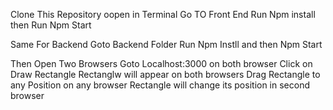 Clone This Repository 
oopen in Terminal 
Go TO Front End 
Run Npm install 
then Run Npm Start


Same For Backend
Goto Backend Folder
Run Npm Instll
and then Npm Start



Then Open Two Browsers 
Goto Localhost:3000
on both browser
Click on Draw Rectangle
Rectanglw will appear on both browsers
Drag Rectangle to any Position on any browser
Rectangle will change its position in second browser
